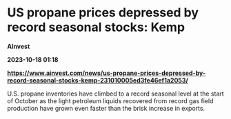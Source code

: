 # US propane prices depressed by record seasonal stocks: Kemp
**AInvest**

**2023-10-18 01:18**

**https://www.ainvest.com/news/us-propane-prices-depressed-by-record-seasonal-stocks-kemp-231010005ed3fe46ef1a2053/**

U.S. propane inventories have climbed to a record seasonal level at the start of October as the light petroleum liquids recovered from record gas field production have grown even faster than the brisk increase in exports.